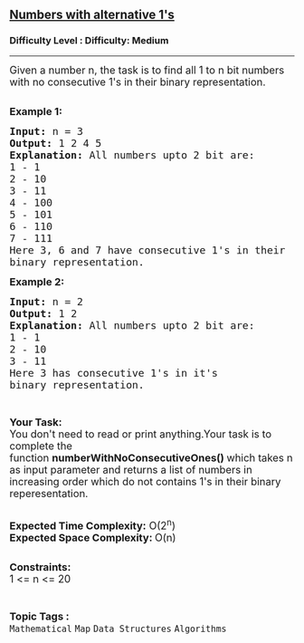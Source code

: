 <h2><a href="https://www.geeksforgeeks.org/problems/numbers-with-alternative-1s4819/1?page=3&difficulty=Medium&status=unsolved,attempted&sortBy=accuracy">Numbers with alternative 1's</a></h2><h3>Difficulty Level : Difficulty: Medium</h3><hr><div class="problems_problem_content__Xm_eO"><p><span style="font-size:18px">Given a number n, the task is to find all 1 to n bit numbers with no consecutive 1's in their binary representation. </span><br>
&nbsp;</p>

<p><span style="font-size:18px"><strong>Example 1:</strong></span></p>

<pre><span style="font-size:18px"><strong>Input: </strong>n = 3
<strong>Output: </strong>1 2 4 5
<strong>Explanation: </strong>All numbers upto 2 bit are:
1 - 1
2 - 10
3 - 11
4 - 100
5 - 101
6 - 110
7 - 111
Here 3, 6 and 7 have consecutive 1's in their 
binary representation. </span>
</pre>

<p><span style="font-size:18px"><strong>Example 2:</strong></span></p>

<pre><span style="font-size:18px"><strong>Input: </strong>n = 2
<strong>Output: </strong>1 2 
<strong>Explanation: </strong>All numbers upto 2 bit are:
1 - 1
2 - 10
3 - 11
Here 3 has consecutive 1's in it's
binary representation.</span>
</pre>

<p>&nbsp;</p>

<p><span style="font-size:18px"><strong>Your Task:</strong><br>
You don't need to read or print anything.Your task is to complete the function&nbsp;<strong>numberWithNoConsecutiveOnes()&nbsp;</strong>which takes n as input parameter and returns a list of numbers in increasing order which do not contains 1's in their binary reperesentation.</span><br>
&nbsp;</p>

<p><span style="font-size:18px"><strong>Expected Time Complexity:</strong>&nbsp;O(2<sup>n</sup>)<br>
<strong>Expected Space Complexity:&nbsp;</strong>O(n)</span><br>
&nbsp;</p>

<p><span style="font-size:18px"><strong>Constraints:</strong><br>
1 &lt;= n &lt;= 20</span></p>
</div><br><p><span style=font-size:18px><strong>Topic Tags : </strong><br><code>Mathematical</code>&nbsp;<code>Map</code>&nbsp;<code>Data Structures</code>&nbsp;<code>Algorithms</code>&nbsp;